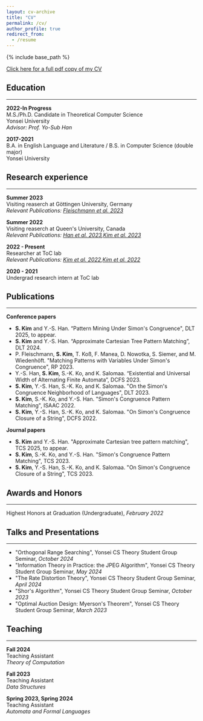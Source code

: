 ```yaml
---
layout: cv-archive
title: "CV"
permalink: /cv/
author_profile: true
redirect_from:
  - /resume
---
```


<style>
a.uline {text-decoration:underline;}
</style>

{% include base_path %}

<a href="../files/cv.pdf" class="uline">Click here for a full pdf copy of my CV</a>

## Education
---
**2022-In Progress**<br>
M.S./Ph.D. Candidate in Theoretical Computer Science<br>
Yonsei University<br>
*Advisor: Prof. Yo-Sub Han*

**2017-2021**<br>
B.A. in English Language and Literature / B.S. in Computer Science (double major)<br>
Yonsei University

## Research experience
---

**Summer 2023**<br>
Visiting reaserch at Göttingen University, Germany<br>
*Relevant Publications: <a href="../publications/23_RP" class="uline">Fleischmann et al. 2023</a>*<br>

**Summer 2022**<br>
Visiting reaserch at Queen's University, Canada<br>
*Relevant Publications: <a href="../publications/23_DCFS" class="uline">Han et al. 2023</a>,<a href="../publications/23_DLT" class="uline">Kim et al. 2023</a>*<br>

**2022 - Present**<br>
Researcher at ToC lab<br>
*Relevant Publications: <a href="../publications/22_DCFS" class="uline">Kim et al. 2022</a>,<a href="../publications/22_ISAAC" class="uline">Kim et al. 2022</a>*<br>

**2020 - 2021**<br>
Undergrad research intern at ToC lab<br>


## Publications
---
**Conference papers**<br>
- **S. Kim** and Y.-S. Han. “Pattern Mining Under Simon's Congruence", DLT 2025, to appear.<br>
- **S. Kim** and Y.-S. Han. “Approximate Cartesian Tree Pattern Matching”, DLT 2024.<br>
- P. Fleischmann, **S. Kim**, T. Koß, F. Manea, D. Nowotka, S. Siemer, and M. Wiedenhöft. "Matching Patterns with Variables Under Simon's Congruence", RP 2023.<br>
- Y.-S. Han, **S. Kim**, S.-K. Ko, and K. Salomaa. “Existential and Universal Width of Alternating Finite Automata”, DCFS 2023.<br>
- **S. Kim**, Y.-S. Han, S.-K. Ko, and K. Salomaa. "On the Simon's Congruence Neighborhood of Languages", DLT 2023.<br>
- **S. Kim**, S.-K. Ko, and Y.-S. Han. "Simon's Congruence Pattern Matching", ISAAC 2022.<br>
- **S. Kim**, Y.-S. Han, S.-K. Ko, and K. Salomaa. "On Simon's Congruence Closure of a String", DCFS 2022.<br>

**Journal papers**<br>
- **S. Kim** and Y.-S. Han. "Approximate Cartesian tree pattern matching", TCS 2025, to appear.<br>
- **S. Kim**, S.-K. Ko, and Y.-S. Han. "Simon's Congruence Pattern Matching", TCS 2023.<br>
- **S. Kim**, Y.-S. Han, S.-K. Ko, and K. Salomaa. "On Simon's Congruence Closure of a String", TCS 2023.<br>


## Awards and Honors
---
Highest Honors at Graduation (Undergraduate), *February 2022*<br>


## Talks and Presentations
---
- "Orthogonal Range Searching", Yonsei CS Theory Student Group Seminar, *October 2024*
- "Information Theory in Practice: the JPEG Algorithm", Yonsei CS Theory Student Group Seminar, *May 2024*
- "The Rate Distortion Theory", Yonsei CS Theory Student Group Seminar, *April 2024*
- "Shor's Algorithm", Yonsei CS Theory Student Group Seminar, *October 2023*
- "Optimal Auction Design: Myerson's Theorem", Yonsei CS Theory Student Group Seminar, *March 2023*<br>


## Teaching
---
**Fall 2024**<br>
Teaching Assistant<br>
*Theory of Computation*<br>

**Fall 2023**<br>
Teaching Assistant<br>
*Data Structures*

**Spring 2023, Spring 2024**<br>
Teaching Assistant<br>
*Automata and Formal Languages*<br>